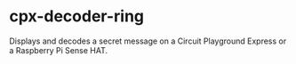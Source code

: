 # cpx-decoder-ring
Displays and decodes a secret message on a Circuit Playground Express or a Raspberry Pi Sense HAT.
